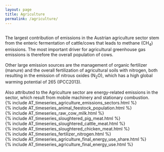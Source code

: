 ```yaml
---
layout: page
title: Agriculture 
permalink: /agriculture/
---
```


<div class="row">
  <div class="column_left">
  <br>
  The largest contribution of emissions in the Austrian agriculture sector
  stem from the enteric fermentation of cattle/cows that leads to methane (CH<sub>4</sub>) emissions. The most important driver for agricultural greenhouse gas emissions is therefore the overall population of cows. <br> 
  <br> 
  Other large emission sources are the management of organic fertilizer (manure) and the overall fertilization of agricultural soils with nitrogen, both resulting in the emission of nitrous oxides (N<sub>2</sub>O), which has a high global warming potential of 265 (IPCC2013). <br>
  <br>
  Also attributed to the Agriculture sector are energy-related emissions in the sector, which result from mobile machinery and stationary combustion.  
  </div>

  <div class="spacer"></div>

  <div class="column_right">
    {% include AT_timeseries_agriculture_emissions_sectors.html %}
  </div>
</div> 


<div class="row">
  <div class="column_left">
    {% include AT_timeseries_animal_feestock_population.html %}
  </div>

  <div class="spacer"></div>

  <div class="column_right">
    {% include AT_timeseries_raw_cow_milk.html %}
  </div>
</div> 


<div class="row">
  <div class="column_left">
    {% include AT_timeseries_sloughtered_pig_meat.html %}
  </div>

  <div class="spacer"></div>

  <div class="column_right">
    {% include AT_timeseries_sloughtered_cattle_meat.html %}
  </div>
</div> 


<div class="row">
  <div class="column_left">
    {% include AT_timeseries_sloughtered_chicken_meat.html %}
  </div>

  <div class="spacer"></div>  

  <div class="column_right">
    {% include AT_timeseries_fertilizer_nitrogen.html %}
  </div>
</div> 


<div class="row">
  <div class="column_left">
    {% include AT_timeseries_agriculture_final_energy_use_share.html %}
  </div>

  <div class="spacer"></div>

  <div class="column_right">
    {% include AT_timeseries_agriculture_final_energy_use.html %}
  </div>
</div> 






